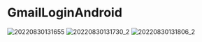# GmailLoginAndroid

![20220830131655](https://user-images.githubusercontent.com/42431637/187382491-8e965d92-72d1-4d68-a165-bddfad9f5eae.jpg)
![20220830131730_2](https://user-images.githubusercontent.com/42431637/187382513-d0e7488e-b954-47e6-8715-e61445c940d3.jpg)
![20220830131806_2](https://user-images.githubusercontent.com/42431637/187382531-4968e7ea-9282-497f-a4ac-a5fc1a6a096c.jpg)
